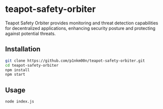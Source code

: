 # teapot-safety-orbiter

Teapot Safety Orbiter provides monitoring and threat detection capabilities for decentralized applications, enhancing security posture and protecting against potential threats.

## Installation

```bash
git clone https://github.com/p1nkm00n/teapot-safety-orbiter.git
cd teapot-safety-orbiter
npm install
npm start
```

## Usage
```bash
node index.js
```
